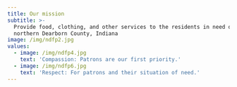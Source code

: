 ```yaml
---
title: Our mission
subtitle: >-
  Provide food, clothing, and other services to the residents in need of
  northern Dearborn County, Indiana
image: /img/ndfp2.jpg
values:
  - image: /img/ndfp4.jpg
    text: 'Compassion: Patrons are our first priority.'
  - image: /img/ndfp6.jpg
    text: 'Respect: For patrons and their situation of need.'
---
```


